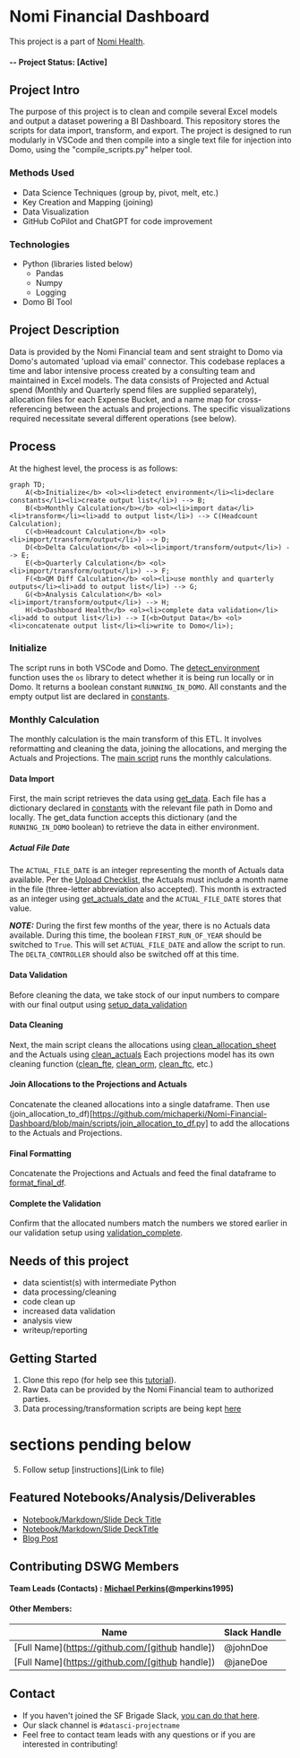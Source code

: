 # Nomi Financial Dashboard
This project is a part of [Nomi Health](https://nomihealth.com/g).

#### -- Project Status: [Active]

## Project Intro
The purpose of this project is to clean and compile several Excel models and output a dataset powering a BI Dashboard. This repository stores the scripts for data import, transform, and export. The project is designed to run modularly in VSCode and then compile into a single text file for injection into Domo, using the "compile_scripts.py" helper tool.

### Methods Used
* Data Science Techniques (group by, pivot, melt, etc.)
* Key Creation and Mapping (joining)
* Data Visualization
* GitHub CoPilot and ChatGPT for code improvement

### Technologies
* Python (libraries listed below)
  * Pandas
  * Numpy
  * Logging
* Domo BI Tool

## Project Description
Data is provided by the Nomi Financial team and sent straight to Domo via Domo's automated 'upload via email' connector. This codebase replaces a time and labor intensive process created by a consulting team and maintained in Excel models. The data consists of Projected and Actual spend (Monthly and Quarterly spend files are supplied separately), allocation files for each Expense Bucket, and a name map for cross-referencing between the actuals and projections. The specific visualizations required necessitate several different operations (see below).

## Process
At the highest level, the process is as follows:
```mermaid
graph TD;
    A(<b>Initialize</b> <ol><li>detect environment</li><li>declare constants</li><li>create output list</li>) --> B;
    B(<b>Monthly Calculation</b></b> <ol><li>import data</li><li>transform</li><li>add to output list</li>) --> C(Headcount Calculation);
    C(<b>Headcount Calculation</b> <ol><li>import/transform/output</li>) --> D;
    D(<b>Delta Calculation</b> <ol><li>import/transform/output</li>) --> E;
    E(<b>Quarterly Calculation</b> <ol><li>import/transform/output</li>) --> F;
    F(<b>QM Diff Calculation</b> <ol><li>use monthly and quarterly outputs</li><li>add to output list</li>) --> G;
    G(<b>Analysis Calculation</b> <ol><li>import/transform/output</li>) --> H;
    H(<b>Dashboard Health</b> <ol><li>complete data validation</li><li>add to output list</li>) --> I(<b>Output Data</b> <ol><li>concatenate output list</li><li>write to Domo</li>);

```
### Initialize
The script runs in both VSCode and Domo. The [detect_environment](https://github.com/michaperki/Nomi-Financial-Dashboard/blob/main/scripts/detect_environment.py) function uses the ```os``` library to detect whether it is being run locally or in Domo. It returns a boolean constant ```RUNNING_IN_DOMO```.
All constants and the empty output list are declared in [constants](https://github.com/michaperki/Nomi-Financial-Dashboard/blob/main/scripts/constants.py).

### Monthly Calculation
The monthly calculation is the main transform of this ETL. It involves reformatting and cleaning the data, joining the allocations, and merging the Actuals and Projections.
The [main script](https://github.com/michaperki/Nomi-Financial-Dashboard/blob/main/scripts/_main_.py) runs the monthly calculations. 

#### Data Import
First, the main script retrieves the data using [get_data](https://github.com/michaperki/Nomi-Financial-Dashboard/blob/main/scripts/get_data.py). Each file has a dictionary declared in [constants](https://github.com/michaperki/Nomi-Financial-Dashboard/blob/main/scripts/constants.py) with the relevant file path in Domo and locally. The get_data function accepts this dictionary (and the ```RUNNING_IN_DOMO``` boolean) to retrieve the data in either environment.

##### Actual File Date
The ```ACTUAL_FILE_DATE``` is an integer representing the month of Actuals data available. Per the [Upload Checklist](https://nomihealth.atlassian.net/wiki/spaces/~6268326934b9b700687acfc6/pages/1906639311/Upload+Checklist), the Actuals must include a month name in the file (three-letter abbreviation also accepted). This month is extracted as an integer using [get_actuals_date](https://github.com/michaperki/Nomi-Financial-Dashboard/blob/main/scripts/get_actuals_date.py) and the ```ACTUAL_FILE_DATE``` stores that value.

**_NOTE:_**  During the first few months of the year, there is no Actuals data available. During this time, the boolean ```FIRST_RUN_OF_YEAR``` should be switched to ```True```. This will set ```ACTUAL_FILE_DATE``` and allow the script to run. The ```DELTA_CONTROLLER``` should also be switched off at this time.

#### Data Validation
Before cleaning the data, we take stock of our input numbers to compare with our final output using [setup_data_validation](https://github.com/michaperki/Nomi-Financial-Dashboard/blob/main/scripts/setup_data_validation.py)

#### Data Cleaning
Next, the main script cleans the allocations using [clean_allocation_sheet](https://github.com/michaperki/Nomi-Financial-Dashboard/blob/main/scripts/clean_allocation_sheet.py) and the Actuals using [clean_actuals](https://github.com/michaperki/Nomi-Financial-Dashboard/blob/main/scripts/clean_actuals.py)
Each projections model has its own cleaning function ([clean_fte](https://github.com/michaperki/Nomi-Financial-Dashboard/blob/main/scripts/clean_fte.py), [clean_orm](https://github.com/michaperki/Nomi-Financial-Dashboard/blob/main/scripts/clean_orm.py), [clean_ftc](https://github.com/michaperki/Nomi-Financial-Dashboard/blob/main/scripts/clean_ftc.py), etc.) 

#### Join Allocations to the Projections and Actuals
Concatenate the cleaned allocations into a single dataframe.
Then use (join_allocation_to_df)[https://github.com/michaperki/Nomi-Financial-Dashboard/blob/main/scripts/join_allocation_to_df.py] to add the allocations to the Actuals and Projections.

#### Final Formatting
Concatenate the Projections and Actuals and feed the final dataframe to [format_final_df](https://github.com/michaperki/Nomi-Financial-Dashboard/blob/main/scripts/format_final_df.py).

#### Complete the Validation
Confirm that the allocated numbers match the numbers we stored earlier in our validation setup using [validation_complete](https://github.com/michaperki/Nomi-Financial-Dashboard/blob/main/scripts/validation_complete.py).



## Needs of this project

- data scientist(s) with intermediate Python
- data processing/cleaning
- code clean up
- increased data validation
- analysis view
- writeup/reporting

## Getting Started

1. Clone this repo (for help see this [tutorial](https://help.github.com/articles/cloning-a-repository/)).
2. Raw Data can be provided by the Nomi Financial team to authorized parties.    
3. Data processing/transformation scripts are being kept [here](https://github.com/michaperki/Nomi-Financial-Dashboard/tree/main/scripts)

#  sections pending below
5. Follow setup [instructions](Link to file)

## Featured Notebooks/Analysis/Deliverables
* [Notebook/Markdown/Slide Deck Title](link)
* [Notebook/Markdown/Slide DeckTitle](link)
* [Blog Post](link)


## Contributing DSWG Members

**Team Leads (Contacts) : [Michael Perkins](https://github.com/michaperki)(@mperkins1995)**

#### Other Members:

|Name     |  Slack Handle   | 
|---------|-----------------|
|[Full Name](https://github.com/[github handle])| @johnDoe        |
|[Full Name](https://github.com/[github handle]) |     @janeDoe    |

## Contact
* If you haven't joined the SF Brigade Slack, [you can do that here](http://c4sf.me/slack).  
* Our slack channel is `#datasci-projectname`
* Feel free to contact team leads with any questions or if you are interested in contributing!
